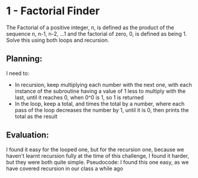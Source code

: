 # **1 - Factorial Finder**
The Factorial of a positive integer, n, is defined as the product of the sequence n, n-1, n-2, ...1 and the factorial of zero, 0, is defined as being 1. Solve this using both loops and recursion.

## Planning:
I need to:
-   In recursion, keep multiplying each number with the next one, with each instance of the subroutine having a value of 1 less to multiply with the last, until it reaches 0, when 0^0 is 1, so 1 is returned
-   In the loop, keep a total, and times the total by a number, where each pass of the loop decreases the number by 1, until it is 0, then prints the total as the result
## Evaluation:
I found it easy for the looped one, but for the recursion one, because we haven't learnt recursion fully at the time of this challenge, I found it harder, but they were both quite simple.
Pseudocode: I found this one easy, as we have covered recursion in our class a while ago
